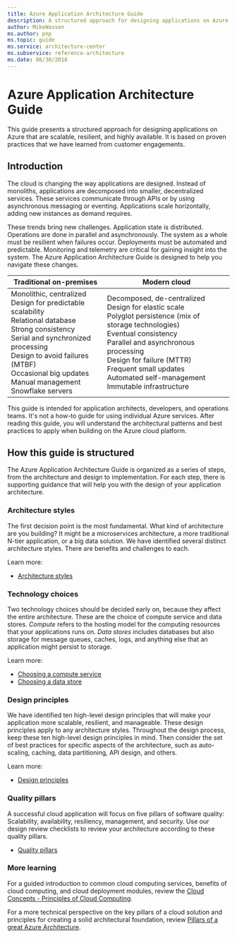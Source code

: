 ```yaml
---
title: Azure Application Architecture Guide
description: A structured approach for designing applications on Azure that are scalable, resilient, and highly available
author: MikeWasson
ms.author: pnp
ms.topic: guide
ms.service: architecture-center
ms.subservice: reference-architecture
ms.date: 08/30/2018
---
```


# Azure Application Architecture Guide

This guide presents a structured approach for designing applications on Azure that are scalable, resilient, and highly available. It is based on proven practices that we have learned from customer engagements.

## Introduction

The cloud is changing the way applications are designed. Instead of monoliths, applications are decomposed into smaller, decentralized services. These services communicate through APIs or by using asynchronous messaging or eventing. Applications scale horizontally, adding new instances as demand requires.

These trends bring new challenges. Application state is distributed. Operations are done in parallel and asynchronously. The system as a whole must be resilient when failures occur. Deployments must be automated and predictable. Monitoring and telemetry are critical for gaining insight into the system. The Azure Application Architecture Guide is designed to help you navigate these changes.

<!-- markdownlint-disable MD033 -->

<table>
<thead>
    <tr><th>Traditional on-premises</th><th>Modern cloud</th></tr>
</thead>
<tbody>
<tr><td>Monolithic, centralized<br/>
Design for predictable scalability<br/>
Relational database<br/>
Strong consistency<br/>
Serial and synchronized processing<br/>
Design to avoid failures (MTBF)<br/>
Occasional big updates<br/>
Manual management<br/>
Snowflake servers</td>
<td>
Decomposed, de-centralized<br/>
Design for elastic scale<br/>
Polyglot persistence (mix of storage technologies)<br/>
Eventual consistency<br/>
Parallel and asynchronous processing<br/>
Design for failure (MTTR)<br/>
Frequent small updates<br/>
Automated self-management<br/>
Immutable infrastructure<br/>
</td>
</tbody>
</table>

<!-- markdownlint-enable MD033 -->

This guide is intended for application architects, developers, and operations teams. It's not a how-to guide for using individual Azure services. After reading this guide, you will understand the architectural patterns and best practices to apply when building on the Azure cloud platform.

## How this guide is structured

The Azure Application Architecture Guide is organized as a series of steps, from the architecture and design to implementation. For each step, there is supporting guidance that will help you with the design of your application architecture.

### Architecture styles

The first decision point is the most fundamental. What kind of architecture are you building? It might be a microservices architecture, a more traditional N-tier application, or a big data solution. We have identified several distinct architecture styles. There are benefits and challenges to each.

Learn more:

- [Architecture styles](./architecture-styles/index.md)

### Technology choices

Two technology choices should be decided early on, because they affect the entire architecture. These are the choice of compute service and data stores. *Compute* refers to the hosting model for the computing resources that your applications runs on. *Data stores* includes databases but also storage for message queues, caches, logs, and anything else that an application might persist to storage.

Learn more:

- [Choosing a compute service](./technology-choices/compute-overview.md)
- [Choosing a data store](./technology-choices/data-store-overview.md)

### Design principles

We have identified ten high-level design principles that will make your application more scalable, resilient, and manageable. These design principles apply to any architecture styles. Throughout the design process, keep these ten high-level design principles in mind. Then consider the set of best practices for specific aspects of the architecture, such as auto-scaling, caching, data partitioning, API design, and others.

Learn more:

- [Design principles](./design-principles/index.md)

### Quality pillars

A successful cloud application will focus on five pillars of software quality: Scalability, availability, resiliency, management, and security. Use our design review checklists to review your architecture according to these quality pillars.

- [Quality pillars](./pillars.md)

### More learning

For a guided introduction to common cloud computing services, benefits of cloud computing, and cloud deployment modules,  review the [Cloud Concepts - Principles of Cloud Computing](/learn/modules/principles-cloud-computing/).  

For a more technical perspective on the key pillars of a cloud solution and principles for creating a solid architectural foundation, review [Pillars of a great Azure Architecture](/learn/modules/pillars-of-a-great-azure-architecture).


